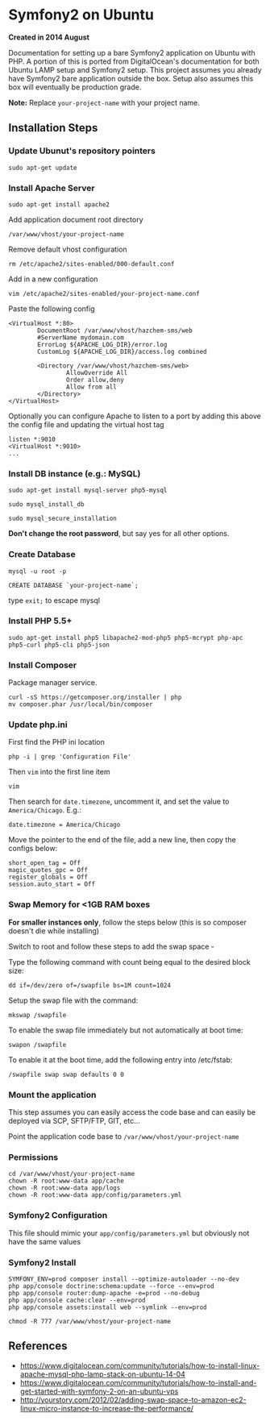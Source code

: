 # Symfony2 on Ubuntu

**Created in 2014 August**

Documentation for setting up a bare Symfony2 application on Ubuntu with PHP. A portion of this is ported from DigitalOcean's documentation for both Ubuntu LAMP setup and Symfony2 setup. This project assumes you already have Symfony2 bare application outside the box. Setup also assumes this box will eventually be production grade.

**Note:** Replace `your-project-name` with your project name.

## Installation Steps

### Update Ubunut's repository pointers

```
sudo apt-get update
```

### Install Apache Server

```
sudo apt-get install apache2
```

Add application document root directory

```
/var/www/vhost/your-project-name
```

Remove default vhost configuration

```
rm /etc/apache2/sites-enabled/000-default.conf
```

Add in a new configuration

```
vim /etc/apache2/sites-enabled/your-project-name.conf
```

Paste the following config

```
<VirtualHost *:80>
        DocumentRoot /var/www/vhost/hazchem-sms/web
        #ServerName mydomain.com
        ErrorLog ${APACHE_LOG_DIR}/error.log
        CustomLog ${APACHE_LOG_DIR}/access.log combined

        <Directory /var/www/vhost/hazchem-sms/web>
                AllowOverride All
                Order allow,deny
                Allow from all
        </Directory>
</VirtualHost>
```

Optionally you can configure Apache to listen to a port by adding this above the config file and updating the virtual host tag

```
listen *:9010
<VirtualHost *:9010>
...
```


### Install DB instance (e.g.: MySQL)

```
sudo apt-get install mysql-server php5-mysql
```

```
sudo mysql_install_db
```

```
sudo mysql_secure_installation
```

**Don't change the root password**, but say yes for all other options.

### Create Database

```
mysql -u root -p
```

```
CREATE DATABASE `your-project-name`;
```

type `exit;` to escape mysql

### Install PHP 5.5+

```
sudo apt-get install php5 libapache2-mod-php5 php5-mcrypt php-apc php5-curl php5-cli php5-json
```

### Install Composer

Package manager service.


```
curl -sS https://getcomposer.org/installer | php
mv composer.phar /usr/local/bin/composer
```

### Update php.ini

First find the PHP ini location

```
php -i | grep 'Configuration File'
```

Then `vim` into the first line item

```
vim
```

Then search for `date.timezone`, uncomment it, and set the value to `America/Chicago`. E.g.:

```
date.timezone = America/Chicago
```

Move the pointer to the end of the file, add a new line, then copy the configs below:

```
short_open_tag = Off
magic_quotes_gpc = Off
register_globals = Off
session.auto_start = Off
```

### Swap Memory for <1GB RAM boxes

**For smaller instances only**, follow the steps below (this is so composer doesn't die while installing)

Switch to root and follow these steps to add the swap space -

Type the following command with count being equal to the desired block size:

```
dd if=/dev/zero of=/swapfile bs=1M count=1024
```

Setup the swap file with the command:

```
mkswap /swapfile
```

To enable the swap file immediately but not automatically at boot time:

```
swapon /swapfile
```

To enable it at the boot time, add the following entry into /etc/fstab:

```
/swapfile swap swap defaults 0 0
```

### Mount the application

This step assumes you can easily access the code base and can easily be deployed via SCP, SFTP/FTP, GIT, etc...

Point the application code base to `/var/www/vhost/your-project-name`

### Permissions

```
cd /var/www/vhost/your-project-name
chown -R root:www-data app/cache
chown -R root:www-data app/logs
chown -R root:www-data app/config/parameters.yml
```

### Symfony2 Configuration

This file should mimic your `app/config/parameters.yml` but obviously not have the same values

### Symfony2 Install

```
SYMFONY_ENV=prod composer install --optimize-autoloader --no-dev
php app/console doctrine:schema:update --force --env=prod
php app/console router:dump-apache -e=prod --no-debug
php app/console cache:clear --env=prod
php app/console assets:install web --symlink --env=prod
```

```
chmod -R 777 /var/www/vhost/your-project-name
```

## References
- https://www.digitalocean.com/community/tutorials/how-to-install-linux-apache-mysql-php-lamp-stack-on-ubuntu-14-04
- https://www.digitalocean.com/community/tutorials/how-to-install-and-get-started-with-symfony-2-on-an-ubuntu-vps
- http://yourstory.com/2012/02/adding-swap-space-to-amazon-ec2-linux-micro-instance-to-increase-the-performance/